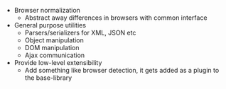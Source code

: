 - Browser normalization
  - Abstract away differences in browsers with common interface
- General purpose utilities
  - Parsers/serializers for XML, JSON etc
  - Object manipulation
  - DOM manipulation
  - Ajax communication
- Provide low-level extensibility
  - Add something like browser detection, it gets added as a plugin to the base-library